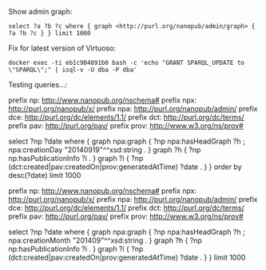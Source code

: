 Show admin graph:

    select ?a ?b ?c where { graph <http://purl.org/nanopub/admin/graph> { ?a ?b ?c } } limit 1000

Fix for latest version of Virtuoso:

    docker exec -ti eb1c904891b0 bash -c 'echo "GRANT SPARQL_UPDATE to \"SPARQL\";" | isql-v -U dba -P dba'

Testing queries...:

prefix np: <http://www.nanopub.org/nschema#>
prefix npx: <http://purl.org/nanopub/x/>
prefix npa: <http://purl.org/nanopub/admin/>
prefix dce: <http://purl.org/dc/elements/1.1/>
prefix dct: <http://purl.org/dc/terms/>
prefix pav: <http://purl.org/pav/>
prefix prov: <http://www.w3.org/ns/prov#>

select ?np ?date where {
  graph npa:graph {
    ?np npa:hasHeadGraph ?h ;
      npa:creationDay "20140919"^^xsd:string .
  }
  graph ?h {
    ?np np:hasPublicationInfo ?i .
  }
  graph ?i {
    ?np (dct:created|pav:createdOn|prov:generatedAtTime) ?date .
  }
}
order by desc(?date)
limit 1000

prefix np: <http://www.nanopub.org/nschema#>
prefix npx: <http://purl.org/nanopub/x/>
prefix npa: <http://purl.org/nanopub/admin/>
prefix dce: <http://purl.org/dc/elements/1.1/>
prefix dct: <http://purl.org/dc/terms/>
prefix pav: <http://purl.org/pav/>
prefix prov: <http://www.w3.org/ns/prov#>

select ?np ?date where {
  graph npa:graph {
    ?np npa:hasHeadGraph ?h ;
      npa:creationMonth "201409"^^xsd:string .
  }
  graph ?h {
    ?np np:hasPublicationInfo ?i .
  }
  graph ?i {
    ?np (dct:created|pav:createdOn|prov:generatedAtTime) ?date .
  }
}
limit 1000
